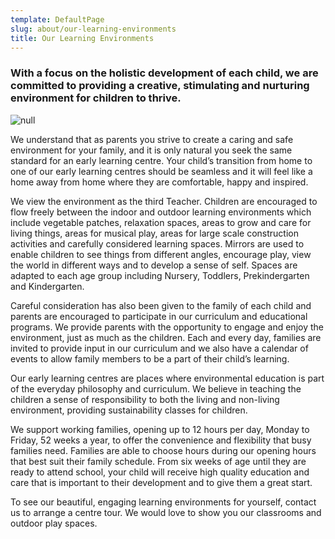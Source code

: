 ```yaml
---
template: DefaultPage
slug: about/our-learning-environments
title: Our Learning Environments
---
```

### With a focus on the holistic development of each child, we are committed to providing a creative, stimulating and nurturing environment for children to thrive.

![null](/images/uploads/img_0772.jpg)

We understand that as parents you strive to create a caring and safe environment for your family, and it is only natural you seek the same standard for an early learning centre. Your child’s transition from home to one of our early learning centres should be seamless and it will feel like a home away from home where they are comfortable, happy and inspired.

We view the environment as the third Teacher. Children are encouraged to flow freely between the indoor and outdoor learning environments which include vegetable patches, relaxation spaces, areas to grow and care for living things, areas for musical play, areas for large scale construction activities and carefully considered learning spaces. Mirrors are used to enable children to see things from different angles, encourage play, view the world in different ways and to develop a sense of self. Spaces are adapted to each age group including Nursery, Toddlers, Prekindergarten and Kindergarten.

Careful consideration has also been given to the family of each child and parents are encouraged to participate in our curriculum and educational programs. We provide parents with the opportunity to engage and enjoy the environment, just as much as the children. Each and every day, families are invited to provide input in our curriculum and we also have a calendar of events to allow family members to be a part of their child’s learning.

Our early learning centres are places where environmental education is part of the everyday philosophy and curriculum. We believe in teaching the children a sense of responsibility to both the living and non-living environment, providing sustainability classes for children.

We support working families, opening up to 12 hours per day, Monday to Friday, 52 weeks a year, to offer the convenience and flexibility that busy families need. Families are able to choose hours during our opening hours that best suit their family schedule. From six weeks of age until they are ready to attend school, your child will receive high quality education and care that is important to their development and to give them a great start.

To see our beautiful, engaging learning environments for yourself, contact us to arrange a centre tour. We would love to show you our classrooms and outdoor play spaces.
